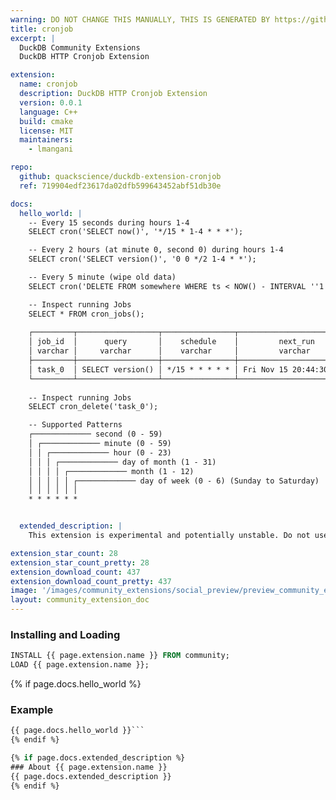 ```yaml
---
warning: DO NOT CHANGE THIS MANUALLY, THIS IS GENERATED BY https://github/duckdb/community-extensions repository, check README there
title: cronjob
excerpt: |
  DuckDB Community Extensions
  DuckDB HTTP Cronjob Extension

extension:
  name: cronjob
  description: DuckDB HTTP Cronjob Extension
  version: 0.0.1
  language: C++
  build: cmake
  license: MIT
  maintainers:
    - lmangani

repo:
  github: quackscience/duckdb-extension-cronjob
  ref: 719904edf23617da02dfb599643452abf51db30e

docs:
  hello_world: |
    -- Every 15 seconds during hours 1-4
    SELECT cron('SELECT now()', '*/15 * 1-4 * * *');

    -- Every 2 hours (at minute 0, second 0) during hours 1-4
    SELECT cron('SELECT version()', '0 0 */2 1-4 * *');

    -- Every 5 minute (wipe old data)
    SELECT cron('DELETE FROM somewhere WHERE ts < NOW() - INTERVAL ''1 hour''', '* /5 * * * *');

    -- Inspect running Jobs
    SELECT * FROM cron_jobs();
    
    ┌─────────┬──────────────────┬────────────────┬──────────────────────────┬─────────┬──────────────────────────┬─────────────┐
    │ job_id  │      query       │    schedule    │         next_run         │ status  │         last_run         │ last_result │
    │ varchar │     varchar      │    varchar     │         varchar          │ varchar │         varchar          │   varchar   │
    ├─────────┼──────────────────┼────────────────┼──────────────────────────┼─────────┼──────────────────────────┼─────────────┤
    │ task_0  │ SELECT version() │ */15 * * * * * │ Fri Nov 15 20:44:30 2024 │ Active  │ Fri Nov 15 20:44:15 2024 │ Success     │
    └─────────┴──────────────────┴────────────────┴──────────────────────────┴─────────┴──────────────────────────┴─────────────┘
    
    -- Inspect running Jobs
    SELECT cron_delete('task_0');

    -- Supported Patterns
    ┌───────────── second (0 - 59)
    │ ┌───────────── minute (0 - 59)
    │ │ ┌───────────── hour (0 - 23)
    │ │ │ ┌───────────── day of month (1 - 31)
    │ │ │ │ ┌───────────── month (1 - 12)
    │ │ │ │ │ ┌───────────── day of week (0 - 6) (Sunday to Saturday)
    │ │ │ │ │ │
    * * * * * *


  extended_description: |
    This extension is experimental and potentially unstable. Do not use it in production.

extension_star_count: 28
extension_star_count_pretty: 28
extension_download_count: 437
extension_download_count_pretty: 437
image: '/images/community_extensions/social_preview/preview_community_extension_cronjob.png'
layout: community_extension_doc
---
```


### Installing and Loading
```sql
INSTALL {{ page.extension.name }} FROM community;
LOAD {{ page.extension.name }};
```

{% if page.docs.hello_world %}
### Example
```sql
{{ page.docs.hello_world }}```
{% endif %}

{% if page.docs.extended_description %}
### About {{ page.extension.name }}
{{ page.docs.extended_description }}
{% endif %}


